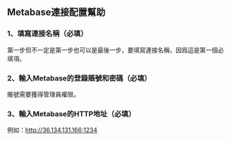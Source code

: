 ## **Metabase連接配置幫助**

### 1、填寫連接名稱（必填）

第一步但不一定是第一步也可以是最後一步，要填寫連接名稱，因爲這是第一個必填項。

### 2、輸入Metabase的登錄賬號和密碼（必填）

賬號需要獲得管理員權限。

### 3、輸入Metabase的HTTP地址（必填）

例如：http://36.134.131.166:1234
